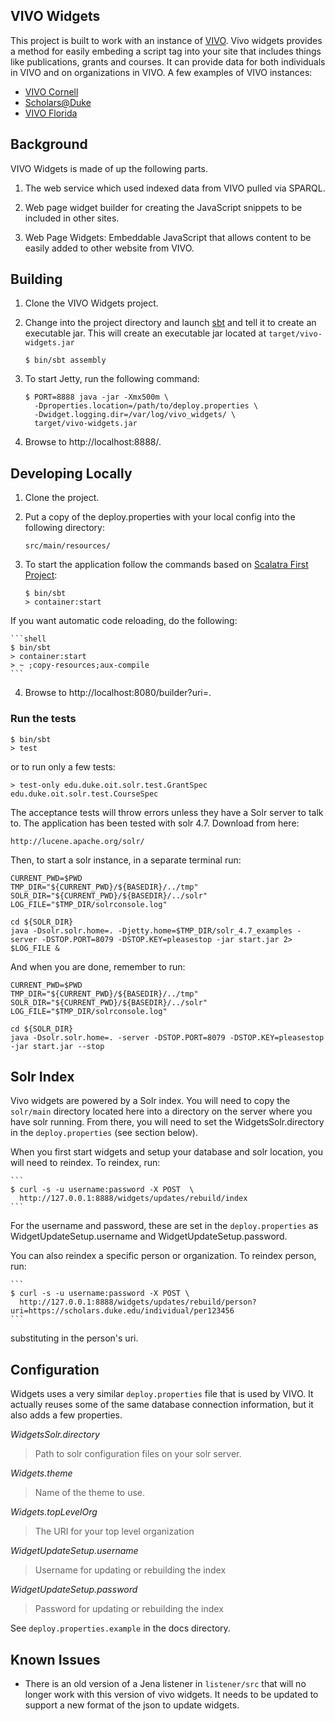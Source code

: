 ## VIVO Widgets

This project is built to work with an instance of [VIVO](http://vivoweb.org/).  Vivo widgets
provides a method for easily embeding a script tag into your site that includes things like
publications, grants and courses.  It can provide data for both individuals in VIVO and on
organizations in VIVO.  A few examples of VIVO instances:

* [VIVO Cornell](http://vivo.cornell.edu/)
* [Scholars@Duke](https://scholars.duke.edu/)
* [VIVO Florida](http://vivo.ufl.edu/)

## Background

VIVO Widgets is made of up the following parts.

1. The web service which used indexed data from VIVO pulled via SPARQL.

1. Web page widget builder for creating the JavaScript snippets to be included in other sites.

1. Web Page Widgets: Embeddable JavaScript that allows content to be easily added to other website
  from VIVO.


## Building

1. Clone the VIVO Widgets project.

2. Change into the project directory and launch [sbt](http://www.scala-sbt.org/) and tell it to
  create an executable jar. This will create an executable jar located at
  ``target/vivo-widgets.jar``

    ```
    $ bin/sbt assembly
    ```

3. To start Jetty, run the following command:

    ```shell
    $ PORT=8888 java -jar -Xmx500m \
      -Dproperties.location=/path/to/deploy.properties \
      -Dwidget.logging.dir=/var/log/vivo_widgets/ \
      target/vivo-widgets.jar
    ```

4. Browse to http://localhost:8888/.

## Developing Locally

1. Clone the project.

2. Put a copy of the deploy.properties with your local config into the following directory:

    ```
    src/main/resources/
    ```

3. To start the application follow the commands based on
   [Scalatra First Project](http://www.scalatra.org/2.2/getting-started/first-project.html):

    ```shell
    $ bin/sbt
    > container:start 
    ```

If you want automatic code reloading, do the following:

    ```shell
    $ bin/sbt
    > container:start
    > ~ ;copy-resources;aux-compile
    ```

4. Browse to http://localhost:8080/builder?uri=<some-uri>.

### Run the tests

    $ bin/sbt
    > test

or to run only a few tests:

    > test-only edu.duke.oit.solr.test.GrantSpec edu.duke.oit.solr.test.CourseSpec

The acceptance tests will throw errors unless they have a Solr server to talk
to. The application has been tested with solr 4.7.  Download from here: 

    http://lucene.apache.org/solr/


Then, to start a solr instance, in a separate terminal run:
    
    CURRENT_PWD=$PWD
    TMP_DIR="${CURRENT_PWD}/${BASEDIR}/../tmp"
    SOLR_DIR="${CURRENT_PWD}/${BASEDIR}/../solr"
    LOG_FILE="$TMP_DIR/solrconsole.log"
    
    cd ${SOLR_DIR}
    java -Dsolr.solr.home=. -Djetty.home=$TMP_DIR/solr_4.7_examples -server -DSTOP.PORT=8079 -DSTOP.KEY=pleasestop -jar start.jar 2> $LOG_FILE &


And when you are done, remember to run:


    CURRENT_PWD=$PWD
    TMP_DIR="${CURRENT_PWD}/${BASEDIR}/../tmp"
    SOLR_DIR="${CURRENT_PWD}/${BASEDIR}/../solr"
    LOG_FILE="$TMP_DIR/solrconsole.log"
    
    cd ${SOLR_DIR}
    java -Dsolr.solr.home=. -server -DSTOP.PORT=8079 -DSTOP.KEY=pleasestop -jar start.jar --stop

## Solr Index

Vivo widgets are powered by a Solr index.  You will need to copy the ``solr/main``
directory located here into a directory on the server where you have solr
running.  From there, you will need to set the WidgetsSolr.directory in the
``deploy.properties`` (see section below).

When you first start widgets and setup your database and solr location, you
will need to reindex.  To reindex, run:

    ```
    $ curl -s -u username:password -X POST  \
      http://127.0.0.1:8888/widgets/updates/rebuild/index
    ```

For the username and password, these are set in the ``deploy.properties`` as
WidgetUpdateSetup.username and WidgetUpdateSetup.password.

You can also reindex a specific person or organization. To reindex person, run:

    ```
    $ curl -s -u username:password -X POST \
      http://127.0.0.1:8888/widgets/updates/rebuild/person?uri=https://scholars.duke.edu/individual/per123456
    ```

substituting in the person's uri.

## Configuration

Widgets uses a very similar ``deploy.properties`` file that is used by VIVO.
It actually reuses some of the same database connection information, but it
also adds a few properties.

*WidgetsSolr.directory*

> Path to solr configuration files on your solr server.

*Widgets.theme*

> Name of the theme to use.

*Widgets.topLevelOrg*

> The URI for your top level organization

*WidgetUpdateSetup.username*

> Username for updating or rebuilding the index

*WidgetUpdateSetup.password*

> Password for updating or rebuilding the index

See ``deploy.properties.example`` in the docs directory.
  
## Known Issues

* There is an old version of a Jena listener in ``listener/src`` that will no
  longer work with this version of vivo widgets.  It needs to be updated to
support a new format of the json to update widgets.
